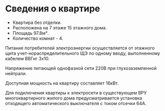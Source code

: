 # Сведения о квартире

* Квартира без отделки.
* Расположена на 7 этаже 15 этажного дома.
* Площадь 97.8м².
* Количество комнат - 4.

Питание потребителей электроэнергии осуществляется от этажного щита учет-нораспределительного ЩЭ по одному вводу, выполненному кабелем ВВГнг 3х10.

Напряжение питающей однофазной сети 220В при глухозаземленной нейтрали.

Доступная мощность на квартиру составляет 16кВт.

Для подключения квартиры к электросети в существующем ВРУ многоквартирного жилого дома предусматривается установка отходящего автоматического выключателя с током отсечки 64А.


